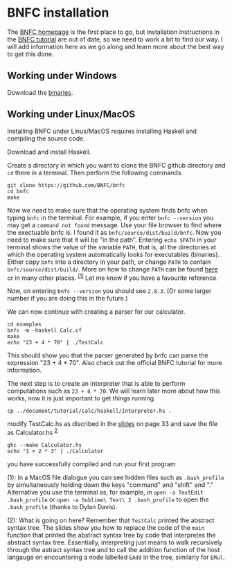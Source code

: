 # BNFC installation

The [BNFC homepage](http://bnfc.digitalgrammars.com/) is the first place to go, but installation instructions in the [BNFC tutorial](http://bnfc.digitalgrammars.com/tutorial/bnfc-tutorial.html) are out of date, so we need to work a bit to find our way. I will add information here as we go along and learn more about the best way to get this done.

## Working under Windows

Download the [binaries](https://github.com/BNFC/bnfc/releases).

## Working under Linux/MacOS

Installing BNFC under Linux/MacOS requires installing Haskell and compiling the source code. 

Download and install Haskell.

Create a directory in which you want to clone the BNFC github directory and `cd` there in a terminal. Then perform the following commands.

    git clone https://github.com/BNFC/bnfc
    cd bnfc
    make
    
 Now we need to make sure that the operating system finds bnfc when typing `bnfc` in the terminal. For example, if you enter `bnfc --version` you may get a `command not found` message. Use your file browser to find where the exectuable bnfc is. I found it as `bnfc/source/dist/build/bnfc`. Now you need to make sure that it will be "in the path". Entering `echo $PATH` in your terminal shows the value of the variable `PATH`, that is, all the directories at which the operating system automatically looks for executables (binaries). Either copy `bnfc` into a directory in your path, or change `PATH` to contain `bnfc/source/dist/build/`. More on how to change `PATH` can be found [here](https://www.computerhope.com/issues/ch001647.htm) or in many other places. <sup>[[1]](#hidden)</sup> Let me know if you have a favourite reference.
 
Now, on entering `bnfc --version` you should see `2.8.3`. (Or some larger number if you are doing this in the future.)

We can now continue with creating a parser for our calculator.

    cd examples
    bnfc -m -haskell Calc.cf
    make
    echo "23 + 4 * 70" | ./TestCalc 
    
This should show you that the parser generated by bnfc can parse the expression "23 + 4 * 70". Also check out the official BNFC tutorial for more information.
 
 The next step is to create an interpreter that is able to perform computations such as `23 + 4 * 70`. We will learn later more about how this works, now it is just important to get things running.
 
    cp ../document/tutorial/calc/haskell/Interpreter.hs .
  
modify TestCalc.hs as discribed in the [slides](http://www.grammaticalframework.org/ipl-book/slides/2-slides-ipl-book.pdf) on page 33 and save the file as Calculator.hs <sup>[2](#footnote)</sup>
  
    ghc --make Calculator.hs
    echo "1 + 2 * 3" | ./Calculator
    
you have successfully compiled and run your first program

<a name="hidden">(1)</a>: In a MacOS file dialogue you can see hidden files such as `.bash_profile` by simultaneously holding down the keys "command" and "shift" and "." Alternative you use the terminal as, for example, in `open -a TextEdit .bash_profile` or `open -a Sublime\ Text\ 2 .bash_profile` to open the `.bash_profile` (thanks to Dylan Davis).

<a name="footnote">(2)</a>: What is going on here? Remember that `TestCalc` printed the abstract syntax tree. The slides show you how to replace the code of the `main` function that printed the abstract syntax tree by code that interpretes the abstract syntax tree. Essentially, interpreting just means to walk recursively through the astract syntax tree and to call the addition function of the host langauge on encountering a node labelled `EAdd` in the tree,  similarly for `EMul`.
